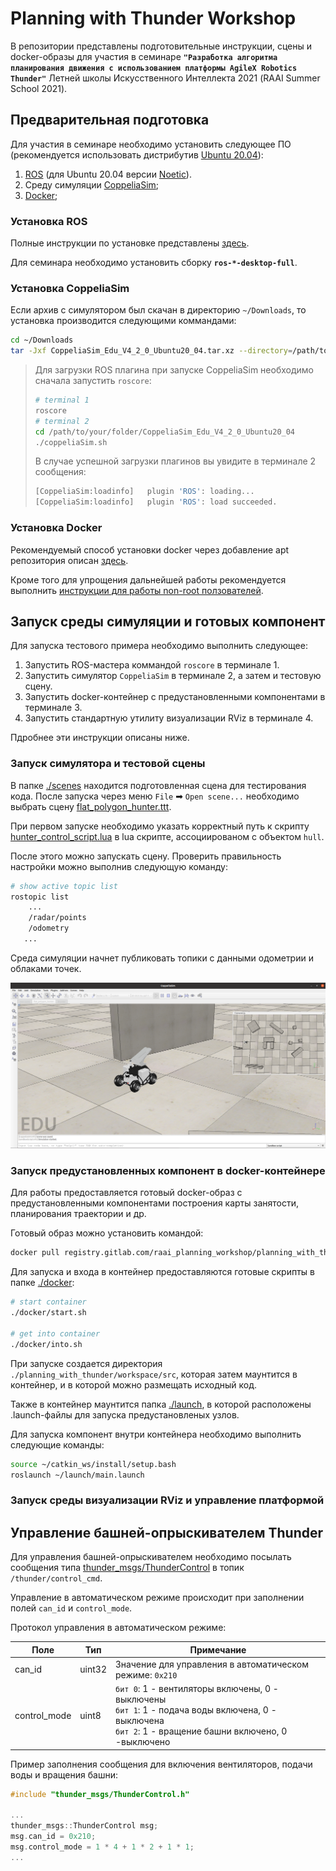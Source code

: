 # Planning with Thunder Workshop

В репозитории представлены подготовительные инструкции, сцены и docker-образы для участия в семинаре __`"Разработка алгоритма планирования движения с использованием платформы AgileX Robotics Thunder"`__ Летней школы Искусственного Интеллекта 2021 (RAAI Summer School 2021).

## Предварительная подготовка

Для участия в семинаре необходимо установить следующее ПО (рекомендуется использовать дистрибутив [Ubuntu 20.04](https://releases.ubuntu.com/20.04/)):

1. [ROS](http://wiki.ros.org/ROS/Installation) (для Ubuntu 20.04 версии [Noetic](http://wiki.ros.org/noetic/Installation)).
2. Среду симуляции [CoppeliaSim](https://www.coppeliarobotics.com/downloads);
3. [Docker](https://docs.docker.com/engine/install/ubuntu/);

### Установка ROS

Полные инструкции по установке представлены [здесь](http://wiki.ros.org/noetic/Installation/Ubuntu).

Для семинара необходимо установить сборку __`ros-*-desktop-full`__.

### Установка CoppeliaSim

Если архив с симулятором был скачан в директорию `~/Downloads`, то установка производится следующими коммандами:

```bash
cd ~/Downloads
tar -Jxf CoppeliaSim_Edu_V4_2_0_Ubuntu20_04.tar.xz --directory=/path/to/your/folder
```

> Для загрузки ROS плагина при запуске CoppeliaSim необходимо сначала запустить `roscore`:
> ```bash
> # terminal 1
> roscore
> # terminal 2
> cd /path/to/your/folder/CoppeliaSim_Edu_V4_2_0_Ubuntu20_04
> ./coppeliaSim.sh   
> ```
> В случае успешной загрузки плагинов вы увидите в терминале 2 сообщения:
> ```bash
> [CoppeliaSim:loadinfo]   plugin 'ROS': loading...
> [CoppeliaSim:loadinfo]   plugin 'ROS': load succeeded.
> ```

### Установка Docker

Рекомендуемый способ установки docker через добавление apt репозитория описан [здесь](https://docs.docker.com/engine/install/ubuntu/#install-using-the-repository).

Кроме того для упрощения дальнейшей работы рекомендуется выполнить [инструкции для работы non-root ползователей](https://docs.docker.com/engine/install/linux-postinstall/#manage-docker-as-a-non-root-user).

## Запуск среды симуляции и готовых компонент

Для запуска тестового примера необходимо выполнить следующее:

1. Запустить ROS-мастера коммандой ```roscore``` в терминале 1.
2. Запустить симулятор `CoppeliaSim` в терминале 2, а затем и тестовую сцену.
3. Запустить docker-контейнер с предустановленными компонентами в терминале 3.
4. Запустить стандартную утилиту визуализации RViz в терминале 4.

Пдробнее эти инструкции описаны ниже.

### Запуск симулятора и тестовой сцены

В папке [./scenes](./scenes) находится подготовленная сцена для тестирования кода. После запуска через меню `File` ➡ `Open scene...` необходимо выбрать сцену [flat_polygon_hunter.ttt](./scenes/flat_polygon_hunter.ttt).

При первом запуске необходимо указать корректный путь к скрипту [hunter_control_script.lua](./scenes/lua/hunter_control_script.lua) в lua скрипте, ассоциированом с объектом `hull`.

После этого можно запускать сцену. Проверить правильность настройки можно выполнив следующую команду:
```bash
# show active topic list
rostopic list
    ...
    /radar/points
    /odometry
   ...
``` 
Среда симуляции начнет публиковать топики с данными одометрии и облаками точек.

![CoppeliaSim example](Cop.png)

### Запуск предустановленных компонент в docker-контейнере

Для работы предоставляется готовый docker-образ с предустановленными компонентами построения карты занятости, планирования траектории и др.

Готовый образ можно установить командой:
```bash
docker pull registry.gitlab.com/raai_planning_workshop/planning_with_thunder:latest
```

Для запуска и входа в контейнер предоставляются готовые скрипты в папке [./docker](./docker):
```bash
# start container
./docker/start.sh

# get into container
./docker/into.sh 
```

При запуске создается директория `./planning_with_thunder/workspace/src`, которая затем маунтится в контейнер, и в которой можно размещать исходный код.

Также в контейнер маунтится папка [./launch](./launch), в которой расположены .launch-файлы для запуска предустановленых узлов.

Для запуска компонент внутри контейнера необходимо выполнить следующие команды:
```bash
source ~/catkin_ws/install/setup.bash
roslaunch ~/launch/main.launch
```

### Запуск среды визуализации RViz и управление платформой


## Управление башней-опрыскивателем Thunder

Для управления башней-опрыскивателем необходимо посылать сообщения типа [thunder_msgs/ThunderControl](./thunder_msgs/msg/ThunderControl.msg) в топик `/thunder/control_cmd`. 

Управление в автоматическом режиме происходит при заполнении полей `can_id` и `control_mode`. 

Протокол управления в автоматическом режиме:

| Поле         | Тип    | Примечание                                                                                                                                     |
|--------------|--------|------------------------------------------------------------------------------------------------------------------------------------------------|
| can_id       | uint32 | Значение для управления в автоматическом режиме: `0x210`                                                                                         |
| control_mode | uint8  | `бит 0`: 1 - вентиляторы включены, 0 - выключены<br>`бит 1`: 1 - подача воды включена, 0 - выключена<br>`бит 2`: 1 - вращение башни включено, 0 -выключено |

Пример заполнения сообщения для включения вентиляторов, подачи воды и вращения башни:

```cpp
#include "thunder_msgs/ThunderControl.h"

...
thunder_msgs::ThunderControl msg;
msg.can_id = 0x210;
msg.control_mode = 1 * 4 + 1 * 2 + 1 * 1;
...

```
